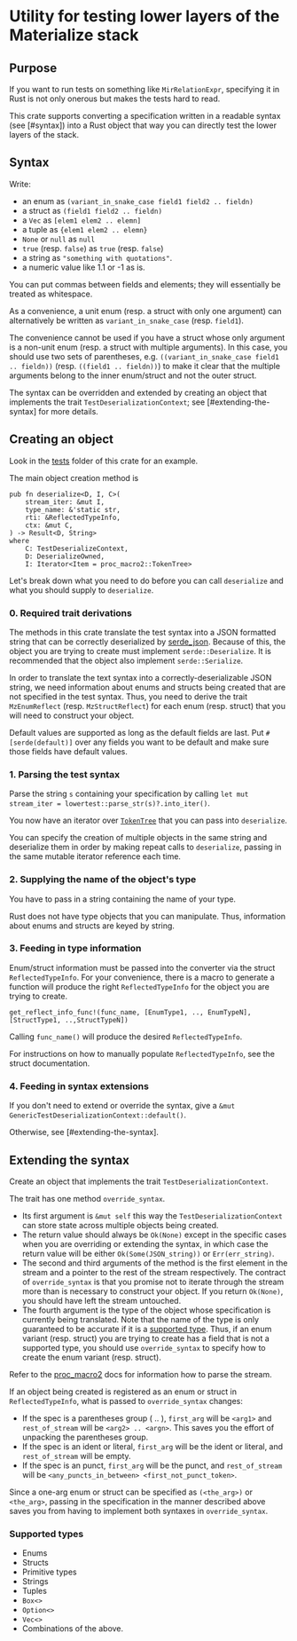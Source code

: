 # Utility for testing lower layers of the Materialize stack

## Purpose

If you want to run tests on something like `MirRelationExpr`, specifying it in
Rust is not only onerous but makes the tests hard to read.

This crate supports converting a specification written in a readable syntax (see
[#syntax]) into a Rust object that way you can directly test the lower layers of
the stack.

## Syntax

Write:
* an enum as `(variant_in_snake_case field1 field2 .. fieldn)`
* a struct as `(field1 field2 .. fieldn)`
* a `Vec` as `[elem1 elem2 .. elemn]`
* a tuple as `{elem1 elem2 .. elemn}`
* `None` or `null` as `null`
* `true` (resp. `false`) as `true` (resp. `false`)
* a string as `"something with quotations"`.
* a numeric value like 1.1 or -1 as is.

You can put commas between fields and elements; they will essentially be treated
as whitespace.

As a convenience, a unit enum (resp. a struct with only one argument) can
alternatively be written as `variant_in_snake_case` (resp. `field1`).

The convenience cannot be used if you have a struct whose only argument is a
non-unit enum (resp. a struct with multiple arguments). In this case, you
should use two sets of parentheses, e.g.
`((variant_in_snake_case field1 .. fieldn))` (resp. `((field1 .. fieldn))`) to
make it clear that the multiple arguments belong to the inner enum/struct and
not the outer struct.

The syntax can be overridden and extended by creating an object that implements
the trait `TestDeserializationContext`; see [#extending-the-syntax] for more
details.

## Creating an object

Look in the [tests](./tests) folder of this crate for an example.

The main object creation method is
```
pub fn deserialize<D, I, C>(
    stream_iter: &mut I,
    type_name: &'static str,
    rti: &ReflectedTypeInfo,
    ctx: &mut C,
) -> Result<D, String>
where
    C: TestDeserializeContext,
    D: DeserializeOwned,
    I: Iterator<Item = proc_macro2::TokenTree>
```

Let's break down what you need to do before you can call `deserialize` and what you
should supply to `deserialize`.

### 0. Required trait derivations

The methods in this crate translate the test syntax into a JSON formatted string
that can be correctly deserialized by [serde_json]. Because of this, the object
you are trying to create must implement `serde::Deserialize`. It is
recommended that the object also implement `serde::Serialize`.

In order to translate the text syntax into a correctly-deserializable JSON
string, we need information about enums and structs being created that are not
specified in the test syntax.
Thus, you need to derive the trait `MzEnumReflect` (resp. `MzStructReflect`) for
each enum (resp. struct) that you will need to construct your object.

Default values are supported as long as the default fields are last. Put
`#[serde(default)]` over any fields you want to be default and make sure those
fields have default values.

[serde_json]: https://docs.serde.rs/serde_json/

### 1. Parsing the test syntax

Parse the string `s` containing your specification by calling
`let mut stream_iter = lowertest::parse_str(s)?.into_iter()`.

You now have an iterator over [`TokenTree`][proc_macro2] that you can pass
into `deserialize`.

You can specify the creation of multiple objects in the same string and
deserialize them in order by making repeat calls to `deserialize`, passing in
the same mutable iterator reference each time.

### 2. Supplying the name of the object's type

You have to pass in a string containing the name of your type.

Rust does not have type objects that you can manipulate. Thus, information about
enums and structs are keyed by string.

### 3. Feeding in type information

Enum/struct information must be passed into the converter via
the struct `ReflectedTypeInfo`. For your convenience, there is a macro to
generate a function will produce the right `ReflectedTypeInfo` for the object
you are trying to create.
```
get_reflect_info_func!(func_name, [EnumType1, .., EnumTypeN], [StructType1, ..,StructTypeN])
```
Calling `func_name()` will produce the desired `ReflectedTypeInfo`.

For instructions on how to manually populate `ReflectedTypeInfo`, see the struct
documentation.

### 4. Feeding in syntax extensions

If you don't need to extend or override the syntax, give a
`&mut GenericTestDeserializationContext::default()`.

Otherwise, see [#extending-the-syntax].

## Extending the syntax

Create an object that implements the trait `TestDeserializationContext`.

The trait has one method `override_syntax`.
* Its first argument is `&mut self` this way the `TestDeserializationContext`
  can store state across multiple objects being created.
* The return value should always be `Ok(None)` except in the specific cases when
  you are overriding or extending the syntax, in which case the return value
  will be either `Ok(Some(JSON_string))` or `Err(err_string)`.
* The second and third arguments of the method is the first element in the
  stream and a pointer to the rest of the stream respectively. The contract of
  `override_syntax` is that you promise not to iterate through the stream more
  than is necessary to construct your object. If you return `Ok(None)`, you
  should have left the stream untouched.
* The fourth argument is the type of the object whose specification is currently
  being translated. Note that the name of the type is only guaranteed to be
  accurate if it is a [supported type](supported-types). Thus, if an enum
  variant (resp. struct) you are trying to create has a field that is not a
  supported type, you should use `override_syntax` to specify how to create the
  enum variant (resp. struct).

Refer to the [proc_macro2] docs for information how to parse the stream.

[proc_macro2]: https://docs.rs/proc-macro2/1.0.27/proc_macro2/enum.TokenTree.html

If an object being created is registered as an enum or struct in
`ReflectedTypeInfo`, what is passed to `override_syntax` changes:
* If the spec is a parentheses group (<arg1> .. <argn>), `first_arg` will be
  `<arg1>` and `rest_of_stream` will be `<arg2> .. <argn>`. This saves you the
  effort of unpacking the parentheses group.
* If the spec is an ident or literal, `first_arg` will be the ident or literal,
  and `rest_of_stream` will be empty.
* If the spec is an punct, `first_arg` will be the punct, and `rest_of_stream`
  will be `<any_puncts_in_between> <first_not_punct_token>`.

Since a one-arg enum or struct can be specified as `(<the_arg>)` or
`<the_arg>`, passing in the specification in the manner described above saves
you from having to implement both syntaxes in `override_syntax`.

### Supported types

* Enums
* Structs
* Primitive types
* Strings
* Tuples
* `Box<>`
* `Option<>`
* `Vec<>`
* Combinations of the above.
